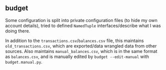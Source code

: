 ## budget

Some configuration is split into private configuration files (to hide my own account details), tried to defined `NamedTuple` interfaces/describe what I was doing there.

In addition to the `transactions.csv`/`balances.csv` file, this maintains `old_transactions.csv`, which are exported/data wrangled data from other sources. Also maintains `manual_balances.csv`, which is in the same format as `balances.csv`, and is manually edited by `budget --edit-manual` with `budget.manual.py`.
